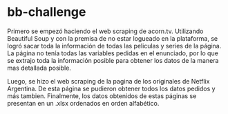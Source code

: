 # bb-challenge

Primero se empezó haciendo el web scraping de acorn.tv. Utilizando Beautiful Soup y con la premisa de no estar logueado en la plataforma, se logró sacar toda la información 
de todas las peliculas y series de la página.
La página no tenía todas las variables pedidas en el enunciado, por lo que se extrajo toda la información posible para obtener los datos de la manera mas detallada posible.

Luego, se hizo el web scraping de la pagina de los originales de Netflix Argentina. De esta página se pudieron obtener todos los datos pedidos y más tambien.
Finalmente, los datos obtenidos de estas páginas se presentan en un .xlsx ordenados en orden alfabético.
